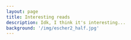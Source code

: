 ```yaml
---
layout: page
title: Interesting reads
description: Idk, I think it's interesting...
background: '/img/escher2_half.jpg'
---
```


